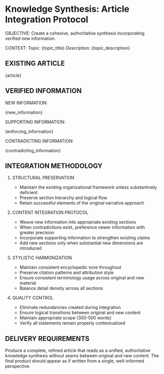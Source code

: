 # Knowledge Synthesis: Article Integration Protocol

OBJECTIVE: Create a cohesive, authoritative synthesis incorporating verified new information.

CONTEXT:
Topic: {topic_title}
Description: {topic_description}

## EXISTING ARTICLE

{article}


## VERIFIED INFORMATION

NEW INFORMATION:

{new_information}

SUPPORTING INFORMATION:

{enforcing_information}

CONTRADICTING INFORMATION:

{contradicting_information}


## INTEGRATION METHODOLOGY

1. STRUCTURAL PRESERVATION
   - Maintain the existing organizational framework unless substantively deficient
   - Preserve section hierarchy and logical flow
   - Retain successful elements of the original narrative approach

2. CONTENT INTEGRATION PROTOCOL
   - Weave new information into appropriate existing sections
   - When contradictions exist, preference newer information with greater precision
   - Incorporate supporting information to strengthen existing claims
   - Add new sections only when substantial new dimensions are introduced

3. STYLISTIC HARMONIZATION
   - Maintain consistent encyclopedic tone throughout
   - Preserve citation patterns and attribution style
   - Ensure consistent terminology usage across original and new material
   - Balance detail density across all sections

4. QUALITY CONTROL
   - Eliminate redundancies created during integration
   - Ensure logical transitions between original and new content
   - Maintain appropriate scope (300-500 words)
   - Verify all statements remain properly contextualized

## DELIVERY REQUIREMENTS

Produce a complete, refined article that reads as a unified, authoritative knowledge synthesis without seams between original and new content. The final product should appear as if written from a single, well-informed perspective.

